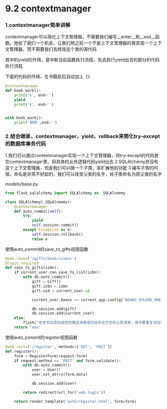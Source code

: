 # 9.2 contextmanager

### 1.contextmanager简单讲解
contextmanager可以简化上下文管理器，不需要我们编写\_\_enter\_\_和\_\_exit__函数。他给了我们一个机会，让我们把之前一个不是上下文管理器的类变成一个上下文管理器，而不需要我们去修改这个类的源代码

其中的yield的作用，是中断当前函数执行流程，先去执行yield出去的部分的代码执行流程

下面的代码的作用，在书籍前后自动加上《》
```python
@contextmanager
def book_mark():
    print('《', end='')
    yield
    print('》', end='')


with book_mark():
    print('钢铁',end='')
```

### 2.结合继承，contextmanager，yield，rollback来简化try-except的数据库事务代码

1.我们可以通过contextmanager实现一个上下文管理器，将try-except的代码放在contextmanager里，将具体的业务逻辑代码yield出去
2.SQLAlchemy并没有这个上下文管理器，但是我们可以做一个子类，来扩展他的功能
3.编写子类的时候，命名是非常不好起的，我们可以改变父类的名字，给子类命名为原父类的名字


models/base.py
```python
from flask_sqlalchemy import SQLAlchemy as _SQLAlcmemy

class SQLAlchemy(_SQLAlcmemy):
    @contextmanager
    def auto_commit(self):
        try:
            yield
            self.session.commit()
        except Exception as e:
            self.session.rollback()
            raise e
```

使用auto_commit的save_to_gifts视图函数
```python
@web.route('/gifts/book/<isbn>')
@login_required
def save_to_gifts(isbn):
    if current_user.can_save_to_list(isbn):
        with db.auto_commit():
            gift = Gift()
            gift.isbn = isbn
            gift.uid = current_user.id

            current_user.beans += current_app.config['BEANS_UPLOAD_ONE_BOOK']

            db.session.add(gift)
            db.session.add(current_user)
    else:
        flash("这本书以添加进您的赠送清单或已经存在于您的心愿清单，请不要重复添加")
    return "aaa"
```

使用auto_commit的register视图函数
```python
@web.route('/register', methods=['GET', 'POST'])
def register():
    form = RegisterForm(request.form)
    if request.method == 'POST' and form.validate():
        with db.auto_commit():
            user = User()
            user.set_attrs(form.data)

            db.session.add(user)

        return redirect(url_for('web.login'))

    return render_template('auth/register.html', form=form)
```




